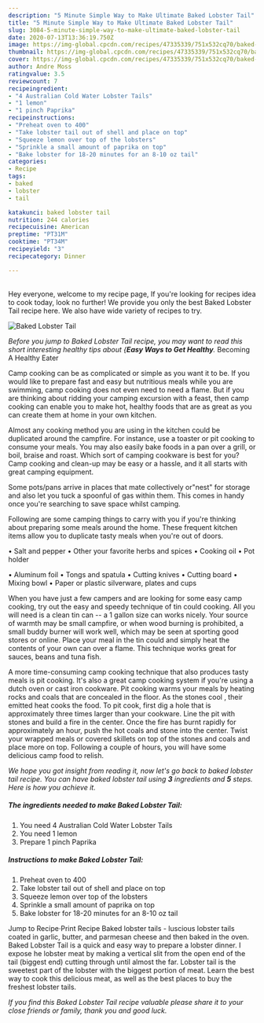 ```yaml
---
description: "5 Minute Simple Way to Make Ultimate Baked Lobster Tail"
title: "5 Minute Simple Way to Make Ultimate Baked Lobster Tail"
slug: 3084-5-minute-simple-way-to-make-ultimate-baked-lobster-tail
date: 2020-07-13T13:36:19.750Z
image: https://img-global.cpcdn.com/recipes/47335339/751x532cq70/baked-lobster-tail-recipe-main-photo.jpg
thumbnail: https://img-global.cpcdn.com/recipes/47335339/751x532cq70/baked-lobster-tail-recipe-main-photo.jpg
cover: https://img-global.cpcdn.com/recipes/47335339/751x532cq70/baked-lobster-tail-recipe-main-photo.jpg
author: Andre Moss
ratingvalue: 3.5
reviewcount: 7
recipeingredient:
- "4 Australian Cold Water Lobster Tails"
- "1 lemon"
- "1 pinch Paprika"
recipeinstructions:
- "Preheat oven to 400"
- "Take lobster tail out of shell and place on top"
- "Squeeze lemon over top of the lobsters"
- "Sprinkle a small amount of paprika on top"
- "Bake lobster for 18-20 minutes for an 8-10 oz tail"
categories:
- Recipe
tags:
- baked
- lobster
- tail

katakunci: baked lobster tail 
nutrition: 244 calories
recipecuisine: American
preptime: "PT31M"
cooktime: "PT34M"
recipeyield: "3"
recipecategory: Dinner

---
```

<br>
Hey everyone, welcome to my recipe page, If you're looking for recipes idea to cook today, look no further! We provide you only the best Baked Lobster Tail recipe here. We also have wide variety of recipes to try.
<br>


![Baked Lobster Tail](https://img-global.cpcdn.com/recipes/47335339/751x532cq70/baked-lobster-tail-recipe-main-photo.jpg)

<i>Before you jump to Baked Lobster Tail recipe, you may want to read this short interesting healthy tips about {<strong>Easy Ways to Get Healthy</strong>.</i>
Becoming A Healthy Eater

    
Camp cooking can be as complicated or simple as you want it to be. If you would like to prepare fast and easy but nutritious meals while you are swimming, camp cooking does not even need to need a flame. But if you are thinking about ridding your camping excursion with a feast, then camp cooking can enable you to make hot, healthy foods that are as great as you can create them at home in your own kitchen.

 Almost any cooking method you are using in the kitchen could be duplicated around the campfire. For instance, use a toaster or pit cooking to consume your meals. You may also easily bake foods in a pan over a grill, or boil, braise and roast. Which sort of camping cookware is best for you? Camp cooking and clean-up may be easy or a hassle, and it all starts with great camping equipment.

Some pots/pans arrive in places that mate collectively or"nest" for storage and also let you tuck a spoonful of gas within them. This comes in handy once you're searching to save space whilst camping.

Following are some camping things to carry with you if you're thinking about preparing some meals around the home. These frequent kitchen items allow you to duplicate tasty meals when you're out of doors.

• Salt and pepper
• Other your favorite herbs and spices
• Cooking oil
• Pot holder

• Aluminum foil
• Tongs and spatula
• Cutting knives
• Cutting board
• Mixing bowl
• Paper or plastic silverware, plates and cups

When you have just a few campers and are looking for some easy camp cooking, try out the easy and speedy technique of tin could cooking. All you will need is a clean tin can -- a 1 gallon size can works nicely. Your source of warmth may be small campfire, or when wood burning is prohibited, a small buddy burner will work well, which may be seen at sporting good stores or online. Place your meal in the tin could and simply heat the contents of your own can over a flame.  This technique works great for sauces, beans and tuna fish.

A more time-consuming camp cooking technique that also produces tasty meals is pit cooking.  It's also a great camp cooking system if you're using a dutch oven or cast iron cookware. Pit cooking warms your meals by heating rocks and coals that are concealed in the floor. As the stones cool , their emitted heat cooks the food. To pit cook, first dig a hole that is approximately three times larger than your cookware. Line the pit with stones and build a fire in the center. Once the fire has burnt rapidly for approximately an hour, push the hot coals and stone into the center. Twist your wrapped meals or covered skillets on top of the stones and coals and place more on top. Following a couple of hours, you will have some delicious camp food to relish.


<i>We hope you got insight from reading it, now let's go back to baked lobster tail recipe. You can have baked lobster tail using <strong>3</strong> ingredients and <strong>5</strong> steps. Here is how you achieve it.
</i>

##### The ingredients needed to make Baked Lobster Tail:

1. You need 4 Australian Cold Water Lobster Tails
1. You need 1 lemon
1. Prepare 1 pinch Paprika


##### Instructions to make Baked Lobster Tail:

1. Preheat oven to 400
1. Take lobster tail out of shell and place on top
1. Squeeze lemon over top of the lobsters
1. Sprinkle a small amount of paprika on top
1. Bake lobster for 18-20 minutes for an 8-10 oz tail


Jump to Recipe·Print Recipe Baked lobster tails - luscious lobster tails coated in garlic, butter, and parmesan cheese and then baked in the oven. Baked Lobster Tail is a quick and easy way to prepare a lobster dinner. I expose he lobster meat by making a vertical slit from the open end of the tail (biggest end) cutting through until almost the far. Lobster tail is the sweetest part of the lobster with the biggest portion of meat. Learn the best way to cook this delicious meat, as well as the best places to buy the freshest lobster tails. 

<i>If you find this Baked Lobster Tail recipe valuable please share it to your close friends or family, thank you and good luck.</i>

